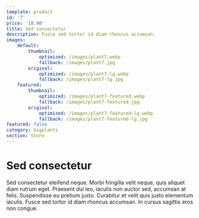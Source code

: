 ```yaml
---
template: product
id: '7'
price: '18.90'
title: Sed consectetur
description: Fusce sed tortor id diam rhoncus accumsan.
images:
    default:
        thumbnail:
            optimized: /images/plant7.webp
            fallback: /images/plant7.jpg
        original:
            optimized: /images/plant7-lg.webp
            fallback: /images/plant7-lg.jpg
    featured: 
        thumbnail:
            optimized: /images/plant7-featured.webp
            fallback: /images/plant7-featured.jpg
        original:
            optimized: /images/plant7-featured-lg.webp
            fallback: /images/plant7-featured-lg.jpg
featured: false
category: bigplants
section: Store
---
```


# Sed consectetur

Sed consectetur eleifend neque. Morbi fringilla velit neque, quis aliquet diam rutrum eget. Praesent dui leo, iaculis non auctor sed, accumsan at felis. Suspendisse eu pretium justo. Curabitur et velit quis justo elementum iaculis. Fusce sed tortor id diam rhoncus accumsan. In cursus sagittis eros non congue.